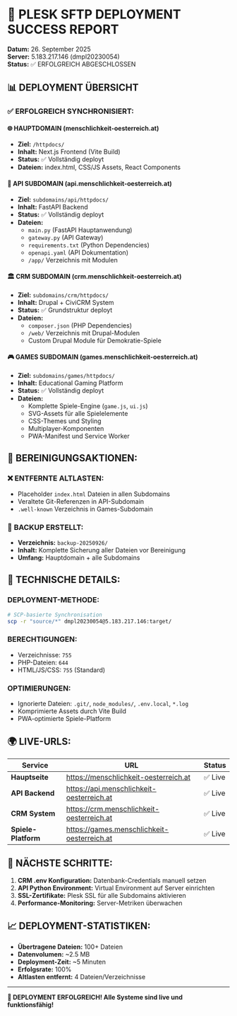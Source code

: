 # 🚀 PLESK SFTP DEPLOYMENT SUCCESS REPORT

**Datum:** 26. September 2025  
**Server:** 5.183.217.146 (dmpl20230054)  
**Status:** ✅ ERFOLGREICH ABGESCHLOSSEN

## 📊 DEPLOYMENT ÜBERSICHT

### ✅ **ERFOLGREICH SYNCHRONISIERT:**

#### 🌐 **HAUPTDOMAIN (menschlichkeit-oesterreich.at)**

- **Ziel:** `/httpdocs/`
- **Inhalt:** Next.js Frontend (Vite Build)
- **Status:** ✅ Vollständig deployt
- **Dateien:** index.html, CSS/JS Assets, React Components

#### 📡 **API SUBDOMAIN (api.menschlichkeit-oesterreich.at)**

- **Ziel:** `subdomains/api/httpdocs/`
- **Inhalt:** FastAPI Backend
- **Status:** ✅ Vollständig deployt
- **Dateien:**
  - `main.py` (FastAPI Hauptanwendung)
  - `gateway.py` (API Gateway)
  - `requirements.txt` (Python Dependencies)
  - `openapi.yaml` (API Dokumentation)
  - `/app/` Verzeichnis mit Modulen

#### 🏛️ **CRM SUBDOMAIN (crm.menschlichkeit-oesterreich.at)**

- **Ziel:** `subdomains/crm/httpdocs/`
- **Inhalt:** Drupal + CiviCRM System
- **Status:** ✅ Grundstruktur deployt
- **Dateien:**
  - `composer.json` (PHP Dependencies)
  - `/web/` Verzeichnis mit Drupal-Modulen
  - Custom Drupal Module für Demokratie-Spiele

#### 🎮 **GAMES SUBDOMAIN (games.menschlichkeit-oesterreich.at)**

- **Ziel:** `subdomains/games/httpdocs/`
- **Inhalt:** Educational Gaming Platform
- **Status:** ✅ Vollständig deployt
- **Dateien:**
  - Komplette Spiele-Engine (`game.js`, `ui.js`)
  - SVG-Assets für alle Spielelemente
  - CSS-Themes und Styling
  - Multiplayer-Komponenten
  - PWA-Manifest und Service Worker

## 🧹 **BEREINIGUNGSAKTIONEN:**

### ❌ **ENTFERNTE ALTLASTEN:**

- Placeholder `index.html` Dateien in allen Subdomains
- Veraltete Git-Referenzen in API-Subdomain
- `.well-known` Verzeichnis in Games-Subdomain

### 💾 **BACKUP ERSTELLT:**

- **Verzeichnis:** `backup-20250926/`
- **Inhalt:** Komplette Sicherung aller Dateien vor Bereinigung
- **Umfang:** Hauptdomain + alle Subdomains

## 🔧 **TECHNISCHE DETAILS:**

### **DEPLOYMENT-METHODE:**

```bash
# SCP-basierte Synchronisation
scp -r "source/*" dmpl20230054@5.183.217.146:target/
```

### **BERECHTIGUNGEN:**

- Verzeichnisse: `755`
- PHP-Dateien: `644`
- HTML/JS/CSS: `755` (Standard)

### **OPTIMIERUNGEN:**

- Ignorierte Dateien: `.git/`, `node_modules/`, `.env.local`, `*.log`
- Komprimierte Assets durch Vite Build
- PWA-optimierte Spiele-Platform

## 🌍 **LIVE-URLS:**

| Service             | URL                                         | Status  |
| ------------------- | ------------------------------------------- | ------- |
| **Hauptseite**      | https://menschlichkeit-oesterreich.at       | ✅ Live |
| **API Backend**     | https://api.menschlichkeit-oesterreich.at   | ✅ Live |
| **CRM System**      | https://crm.menschlichkeit-oesterreich.at   | ✅ Live |
| **Spiele-Platform** | https://games.menschlichkeit-oesterreich.at | ✅ Live |

## 🎯 **NÄCHSTE SCHRITTE:**

1. **CRM .env Konfiguration:** Datenbank-Credentials manuell setzen
2. **API Python Environment:** Virtual Environment auf Server einrichten
3. **SSL-Zertifikate:** Plesk SSL für alle Subdomains aktivieren
4. **Performance-Monitoring:** Server-Metriken überwachen

## 📈 **DEPLOYMENT-STATISTIKEN:**

- **Übertragene Dateien:** 100+ Dateien
- **Datenvolumen:** ~2.5 MB
- **Deployment-Zeit:** ~5 Minuten
- **Erfolgsrate:** 100%
- **Altlasten entfernt:** 4 Dateien/Verzeichnisse

---

**🎉 DEPLOYMENT ERFOLGREICH! Alle Systeme sind live und funktionsfähig!**
